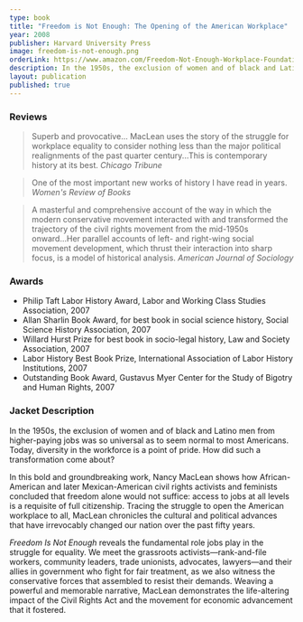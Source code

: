 ```yaml
---
type: book
title: "Freedom is Not Enough: The Opening of the American Workplace"
year: 2008
publisher: Harvard University Press
image: freedom-is-not-enough.png
orderLink: https://www.amazon.com/Freedom-Not-Enough-Workplace-Foundation/dp/0674027493/
description: In the 1950s, the exclusion of women and of black and Latino men from higher-paying jobs was so universal as to seem normal to most Americans. Today, diversity in the workforce is a point of pride. How did such a transformation come about?
layout: publication
published: true
---
```


### Reviews

> Superb and provocative... MacLean uses the story of the struggle for workplace equality to consider nothing less than the major political realignments of the past quarter century...This is contemporary history at its best.
> <cite>Chicago Tribune</cite>

> One of the most important new works of history I have read in years.
> <cite>Women's Review of Books</cite>

> A masterful and comprehensive account of the way in which the modern conservative movement interacted with and transformed the trajectory of the civil rights movement from the mid-1950s onward...Her parallel accounts of left- and right-wing social movement development, which thrust their interaction into sharp focus, is a model of historical analysis.
> <cite>American Journal of Sociology</cite>

### Awards

* Philip Taft Labor History Award, Labor and Working Class Studies Association, 2007
* Allan Sharlin Book Award, for best book in social science history, Social Science History Association, 2007
* Willard Hurst Prize for best book in socio-legal history, Law and Society Association, 2007
* Labor History Best Book Prize, International Association of Labor History Institutions, 2007
* Outstanding Book Award, Gustavus Myer Center for the Study of Bigotry and Human Rights, 2007

### Jacket Description

In the 1950s, the exclusion of women and of black and Latino men from higher-paying jobs was so universal as to seem normal to most Americans. Today, diversity in the workforce is a point of pride. How did such a transformation come about?

In this bold and groundbreaking work, Nancy MacLean shows how African-American and later Mexican-American civil rights activists and feminists concluded that freedom alone would not suffice: access to jobs at all levels is a requisite of full citizenship. Tracing the struggle to open the American workplace to all, MacLean chronicles the cultural and political advances that have irrevocably changed our nation over the past fifty years.

*Freedom Is Not Enough* reveals the fundamental role jobs play in the struggle for equality. We meet the grassroots activists—rank-and-file workers, community leaders, trade unionists, advocates, lawyers—and their allies in government who fight for fair treatment, as we also witness the conservative forces that assembled to resist their demands. Weaving a powerful and memorable narrative, MacLean demonstrates the life-altering impact of the Civil Rights Act and the movement for economic advancement that it fostered.
